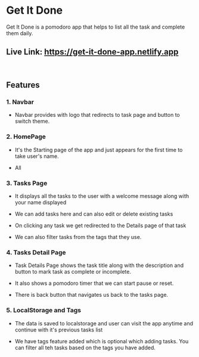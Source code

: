 # Get It Done

Get It Done is a pomodoro app that helps to list all the task and complete them daily.

## Live Link: https://get-it-done-app.netlify.app

<br/>

## Features

### 1. Navbar

- Navbar provides with logo that redirects to task page and button to switch theme.

### 2. HomePage

- It's the Starting page of the app and just appears for the first time to take user's name. 

- All

### 3. Tasks Page

- It displays all the tasks to the user with a welcome message along with your name displayed

- We can add tasks here and can also edit or delete existing tasks

- On clicking any task we get redirected to the Details page of that task 

- We can also filter tasks from the tags that they use.

### 4. Tasks Detail Page

- Task Details Page shows the task title along with the description and button to mark task as complete or incomplete. 

- It also shows a pomodoro timer that we can start pause or reset. 

- There is back button that navigates us back to the tasks page.

### 5. LocalStorage and Tags

- The data is saved to localstorage and user can visit the app anytime and continue with it's previous tasks list

- We have tags feature added which is optional which adding tasks. You can filter all teh tasks based on the tags you have added.

